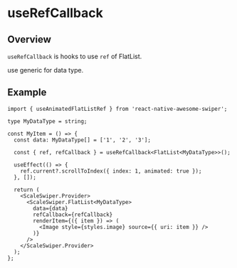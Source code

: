 # useRefCallback

## Overview

`useRefCallback` is hooks to use `ref` of FlatList.

use generic for data type.

## Example

```tsx
import { useAnimatedFlatListRef } from 'react-native-awesome-swiper';

type MyDataType = string;

const MyItem = () => {
  const data: MyDataType[] = ['1', '2', '3'];

  const { ref, refCallback } = useRefCallback<FlatList<MyDataType>>();

  useEffect(() => {
    ref.current?.scrollToIndex({ index: 1, animated: true });
  }, []);

  return (
    <ScaleSwiper.Provider>
      <ScaleSwiper.FlatList<MyDataType>
        data={data}
        refCallback={refCallback}
        renderItem={({ item }) => (
          <Image style={styles.image} source={{ uri: item }} />
        )}
      />
    </ScaleSwiper.Provider>
  );
};
```
